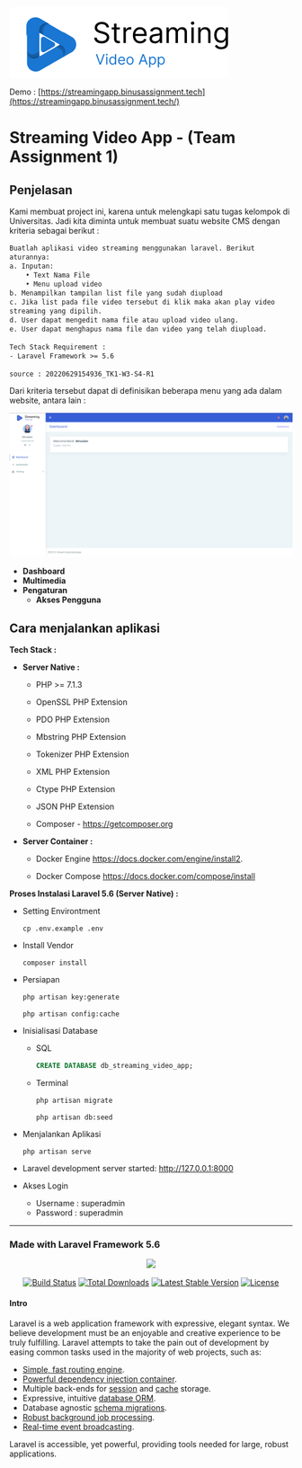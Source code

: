[![Streaming Apps Logo](https://raw.githubusercontent.com/dikhimartin/streaming-video-app/main/public/admin_assets/assets/images/logo-full.png)](https://streamingapp.binusassignment.tech)



Demo : [https://streamingapp.binusassignment.tech](https://streamingapp.binusassignment.tech/)

# Streaming Video App -  (Team Assignment 1)



## Penjelasan

Kami membuat project ini, karena untuk melengkapi satu tugas kelompok di Universitas. Jadi kita diminta untuk membuat suatu website CMS dengan kriteria sebagai berikut :

```
Buatlah aplikasi video streaming menggunakan laravel. Berikut aturannya:
a. Inputan:
    • Text Nama File
    • Menu upload video
b. Menampilkan tampilan list file yang sudah diupload
c. Jika list pada file video tersebut di klik maka akan play video streaming yang dipilih.
d. User dapat mengedit nama file atau upload video ulang. 
e. User dapat menghapus nama file dan video yang telah diupload.

Tech Stack Requirement : 
- Laravel Framework >= 5.6 

source : 20220629154936_TK1-W3-S4-R1
```



Dari kriteria tersebut dapat di definisikan beberapa menu yang ada dalam website, antara lain :

![](https://raw.githubusercontent.com/dikhimartin/streaming-video-app/main/public/images/admin-page.png)

- **Dashboard**
- **Multimedia**
- **Pengaturan**
  - **Akses Pengguna**



## Cara menjalankan aplikasi

**Tech Stack :**

- **Server Native :**

  - PHP >= 7.1.3

  - OpenSSL PHP Extension

  - PDO PHP Extension

  - Mbstring PHP Extension

  - Tokenizer PHP Extension

  - XML PHP Extension

  - Ctype PHP Extension

  - JSON PHP Extension
  - Composer - https://getcomposer.org

- **Server Container :**

  - Docker Engine https://docs.docker.com/engine/install2.

  - Docker Compose https://docs.docker.com/compose/install

    

**Proses Instalasi Laravel 5.6 (Server Native) :** 

- Setting Environtment

  ```shell
  cp .env.example .env 
  ```

- Install Vendor

  ```shell
  composer install
  ```

- Persiapan

  ```shell
  php artisan key:generate
  ```

  ```shell
  php artisan config:cache
  ```

- Inisialisasi Database

  - SQL

    ```sql
    CREATE DATABASE db_streaming_video_app;
    ```

  - Terminal

    ```shell
    php artisan migrate
    ```

    ```shell
    php artisan db:seed
    ```

- Menjalankan Aplikasi

  ```shell
  php artisan serve
  ```

- Laravel development server started: <http://127.0.0.1:8000>

- Akses Login 

  - Username : superadmin
  - Password  : superadmin

------



### Made with Laravel Framework  5.6

<p align="center"><img src="https://laravel.com/assets/img/components/logo-laravel.svg"></p>

<p align="center">
<a href="https://travis-ci.org/laravel/framework"><img src="https://travis-ci.org/laravel/framework.svg" alt="Build Status"></a>
<a href="https://packagist.org/packages/laravel/framework"><img src="https://poser.pugx.org/laravel/framework/d/total.svg" alt="Total Downloads"></a>
<a href="https://packagist.org/packages/laravel/framework"><img src="https://poser.pugx.org/laravel/framework/v/stable.svg" alt="Latest Stable Version"></a>
<a href="https://packagist.org/packages/laravel/framework"><img src="https://poser.pugx.org/laravel/framework/license.svg" alt="License"></a>
</p>



#### Intro

Laravel is a web application framework with expressive, elegant syntax. We believe development must be an enjoyable and creative experience to be truly fulfilling. Laravel attempts to take the pain out of development by easing common tasks used in the majority of web projects, such as:

- [Simple, fast routing engine](https://laravel.com/docs/routing).
- [Powerful dependency injection container](https://laravel.com/docs/container).
- Multiple back-ends for [session](https://laravel.com/docs/session) and [cache](https://laravel.com/docs/cache) storage.
- Expressive, intuitive [database ORM](https://laravel.com/docs/eloquent).
- Database agnostic [schema migrations](https://laravel.com/docs/migrations).
- [Robust background job processing](https://laravel.com/docs/queues).
- [Real-time event broadcasting](https://laravel.com/docs/broadcasting).

Laravel is accessible, yet powerful, providing tools needed for large, robust applications.